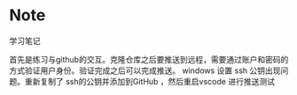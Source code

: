 # Note
学习笔记

首先是练习与github的交互。克隆仓库之后要推送到远程，需要通过账户和密码的方式验证用户身份。验证完成之后可以完成推送。
windows 设置 ssh 公钥出现问题。重新复制了 ssh的公钥并添加到GitHub ，然后重启vscode 进行推送测试